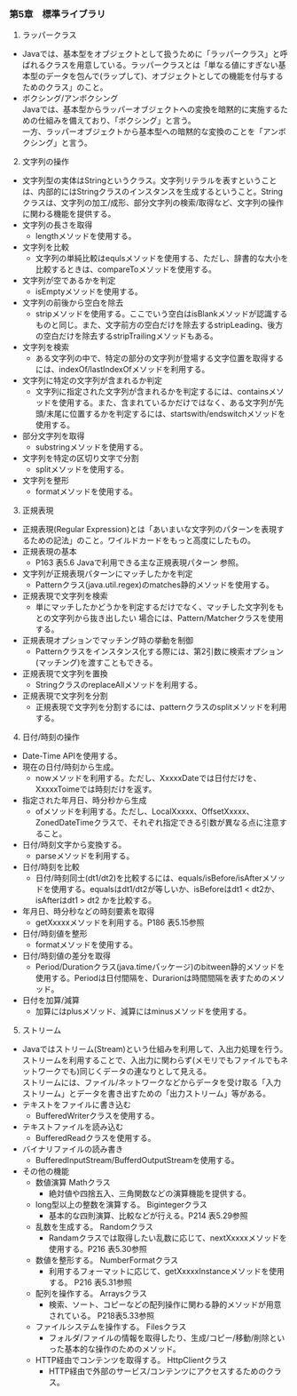 ### 第5章　標準ライブラリ
1. ラッパークラス
* Javaでは、基本型をオブジェクトとして扱うために「ラッパークラス」と呼ばれるクラスを用意している。ラッパークラスとは「単なる値にすぎない基本型のデータを包んで(ラップして)、オブジェクトとしての機能を付与するためのクラス」のこと。  
* ボクシング/アンボクシング  
Javaでは、基本型からラッパーオブジェクトへの変換を暗黙的に実施するための仕組みを備えており、「ボクシング」と言う。  
一方、ラッパーオブジェクトから基本型への暗黙的な変換のことを「アンボクシング」と言う。  
2. 文字列の操作
* 文字列型の実体はStringというクラス。文字列リテラルを表すということは、内部的にはStringクラスのインスタンスを生成するということ。Stringクラスは、文字列の加工/成形、部分文字列の検索/取得など、文字列の操作に関わる機能を提供する。  
* 文字列の長さを取得  
  * lengthメソッドを使用する。  
* 文字列を比較  
  * 文字列の単純比較はequlsメソッドを使用する、ただし、辞書的な大小を比較するときは、compareToメソッドを使用する。  
* 文字列が空であるかを判定  
  * isEmptyメソッドを使用する。  
* 文字列の前後から空白を除去  
  * stripメソッドを使用する。ここでいう空白はisBlankメソッドが認識するものと同じ。また、文字前方の空白だけを除去するstripLeading、後方の空白だけを除去するstripTrailingメソッドもある。  
* 文字列を検索  
  * ある文字列の中で、特定の部分の文字列が登場する文字位置を取得するには、indexOf/lastIndexOfメソッドを利用する。  
* 文字列に特定の文字列が含まれるか判定  
  * 文字列に指定された文字列が含まれるかを判定するには、containsメソッドを使用する。また、含まれているかだけではなく、ある文字列が先頭/末尾に位置するかを判定するには、startswith/endswitchメソッドを使用する。  
* 部分文字列を取得  
  * substringメソッドを使用する。  
* 文字列を特定の区切り文字で分割  
  * splitメソッドを使用する。  
* 文字列を整形  
  * formatメソッドを使用する。  
3. 正規表現
* 正規表現(Regular Expression)とは「あいまいな文字列のパターンを表現するための記法」のこと。ワイルドカードをもっと高度にしたもの。  
* 正規表現の基本  
  * P163 表5.6 Javaで利用できる主な正規表現パターン 参照。  
* 文字列が正規表現パターンにマッチしたかを判定  
  * Patternクラス(java.util.regex)のmatches静的メソッドを使用する。  
* 正規表現で文字列を検索  
  * 単にマッチしたかどうかを判定するだけでなく、マッチした文字列をもとの文字列から抜き出したい
場合には、Pattern/Matcherクラスを使用する。  
* 正規表現オプションでマッチング時の挙動を制御  
  * Patternクラスをインスタンス化する際には、第2引数に検索オプション(マッチング)を渡すこともできる。  
* 正規表現で文字列を置換  
  * StringクラスのreplaceAllメソッドを利用する。  
* 正規表現で文字列を分割  
  * 正規表現で文字列を分割するには、patternクラスのsplitメソッドを利用する。  
4. 日付/時刻の操作
* Date-Time APIを使用する。  
* 現在の日付/時刻から生成。  
  * nowメソッドを利用する。ただし、XxxxxDateでは日付だけを、XxxxxToimeでは時刻だけを返す。  
* 指定された年月日、時分秒から生成
  * ofメソッドを利用する。ただし、LocalXxxxx、OffsetXxxxx、ZonedDateTimeクラスで、それぞれ指定できる引数が異なる点に注意すること。  
* 日付/時刻文字から変換する。  
  * parseメソッドを利用する。  
* 日付/時刻を比較  
  * 日付/時刻同士(dt1/dt2)を比較するには、equals/isBefore/isAfterメソッドを使用する。equalsはdt1/dt2が等しいか、isBeforeはdt1 < dt2か、isAfterはdt1 > dt2 かを比較する。  
* 年月日、時分秒などの時刻要素を取得  
  * getXxxxxメソッドを利用する。P186 表5.15参照  
* 日付/時刻値を整形  
  * formatメソッドを使用する。  
* 日付/時刻値の差分を取得  
  * Period/Durationクラス(java.timeパッケージ)のbitween静的メソッドを使用する。Periodは日付間隔を、Durarionは時間間隔を表すためのメソッド。  
* 日付を加算/減算  
  * 加算にはplusメソッド、減算にはminusメソッドを使用する。  
5. ストリーム
* Javaではストリーム(Stream)という仕組みを利用して、入出力処理を行う。ストリームを利用することで、入出力に関わらず(メモリでもファイルでもネットワークでも)同じくデータの連なりとして見える。  
ストリームには、ファイル/ネットワークなどからデータを受け取る「入力ストリーム」とデータを書き出すための「出力ストリーム」等がある。  
* テキストをファイルに書き込む  
  * BufferedWriterクラスを使用する。  
* テキストファイルを読み込む  
  * BufferedReadクラスを使用する。  
* バイナリファイルの読み書き  
  * BufferedInputStream/BufferdOutputStreamを使用する。  
* その他の機能  
  * 数値演算 Mathクラス 
     * 絶対値や四捨五入、三角関数などの演算機能を提供する。  
  * long型以上の整数を演算する。 Bigintegerクラス  
     * 基本的な四則演算、比較などが行える。P214 表5.29参照  
  * 乱数を生成する。 Randomクラス  
     * Randamクラスでは取得したい乱数に応じて、nextXxxxxメソッドを使用する。P216 表5.30参照  
  * 数値を整形する。 NumberFormatクラス  
     * 利用するフォーマットに応じて、getXxxxxInstanceメソッドを使用する。 P216 表5.31参照  
  * 配列を操作する。 Arraysクラス  
     * 検索、ソート、コピーなどの配列操作に関わる静的メソッドが用意されている。 P218表5.33参照  
  * ファイルシステムを操作する。 Filesクラス  
     * フォルダ/ファイルの情報を取得したり、生成/コピー/移動/削除といった基本的な操作のためのメソッド。  
  * HTTP経由でコンテンツを取得する。 HttpClientクラス  
     * HTTP経由で外部のサービス/コンテンツにアクセスするためのクラス。  
